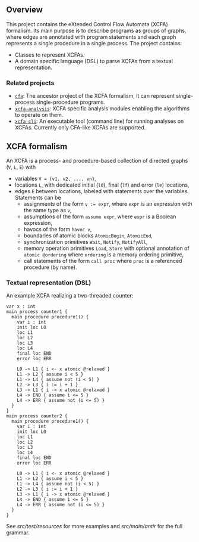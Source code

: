 ## Overview

This project contains the eXtended Control Flow Automata (XCFA) formalism. Its main purpose is to describe programs as groups of graphs, where edges are annotated with program statements and each graph represents a single procedure in a single process. The project contains:

* Classes to represent XCFAs.
* A domain specific language (DSL) to parse XCFAs from a textual representation.

### Related projects

* [`cfa`](../cfa/README.md): The ancestor project of the XCFA formalism, it can represent single-process single-procedure programs.  
* [`xcfa-analysis`](../xcfa-analysis/README.md): XCFA specific analysis modules enabling the algorithms to operate on them.
* [`xcfa-cli`](../xcfa-cli/README.md): An executable tool (command line) for running analyses on XCFAs. Currently only CFA-like XCFAs are supported.

## XCFA formalism

An XCFA is a process- and procedure-based collection of directed graphs (`V`, `L`, `E`) with

* variables `V = {v1, v2, ..., vn}`,
* locations `L`, with dedicated initial (`l0`), final (`lf`) and error (`le`) locations,
* edges `E` between locations, labeled with statements over the variables.
Statements can be
  * assignments of the form `v := expr`, where `expr` is an expression with the same type as `v`,
  * assumptions of the form `assume expr`, where `expr` is a Boolean expression,
  * havocs of the form `havoc v`,
  * boundaries of atomic blocks `AtomicBegin`, `AtomicEnd`,
  * synchronization primitives `Wait`, `Notify`, `NotifyAll`,
  * memory operation primitives `Load`, `Store` with optional annotation of `atomic @ordering` where `ordering` is a memory ordering primitive,
  * call statements of the form `call proc` where `proc` is a referenced procedure (by name).

### Textual representation (DSL)

An example XCFA realizing a two-threaded counter:

```
var x : int
main process counter1 {
  main procedure procedure1() {
    var i : int
    init loc L0
    loc L1
    loc L2
    loc L3
    loc L4
    final loc END
    error loc ERR

    L0 -> L1 { i <- x atomic @relaxed }
    L1 -> L2 { assume i < 5 }
    L1 -> L4 { assume not (i < 5) }
    L2 -> L3 { i := i + 1 }
    L3 -> L1 { i -> x atomic @relaxed }
    L4 -> END { assume i <= 5 }
    L4 -> ERR { assume not (i <= 5) }
  }
}
main process counter2 {
  main procedure procedure1() {
    var i : int
    init loc L0
    loc L1
    loc L2
    loc L3
    loc L4
    final loc END
    error loc ERR

    L0 -> L1 { i <- x atomic @relaxed }
    L1 -> L2 { assume i < 5 }
    L1 -> L4 { assume not (i < 5) }
    L2 -> L3 { i := i + 1 }
    L3 -> L1 { i -> x atomic @relaxed }
    L4 -> END { assume i <= 5 }
    L4 -> ERR { assume not (i <= 5) }
  }
}
```

See _src/test/resources_ for more examples and _src/main/antlr_ for the full grammar.